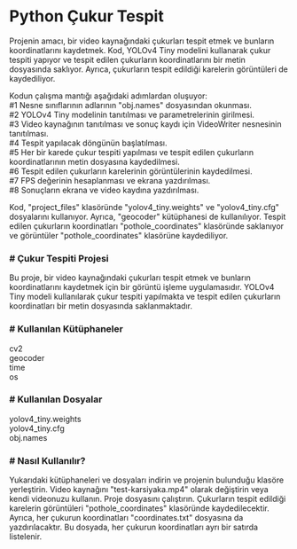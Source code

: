 # Python Çukur Tespit

Projenin amacı, bir video kaynağındaki çukurları tespit etmek ve bunların koordinatlarını kaydetmek. Kod, YOLOv4 Tiny modelini kullanarak çukur tespiti yapıyor ve tespit edilen çukurların koordinatlarını bir metin dosyasında saklıyor. Ayrıca, çukurların tespit edildiği karelerin görüntüleri de kaydediliyor.

Kodun çalışma mantığı aşağıdaki adımlardan oluşuyor:
<br>
#1 Nesne sınıflarının adlarının "obj.names" dosyasından okunması.<br>
#2 YOLOv4 Tiny modelinin tanıtılması ve parametrelerinin girilmesi.<br>
#3 Video kaynağının tanıtılması ve sonuç kaydı için VideoWriter nesnesinin tanıtılması.<br>
#4 Tespit yapılacak döngünün başlatılması.<br>
#5 Her bir karede çukur tespiti yapılması ve tespit edilen çukurların koordinatlarının metin dosyasına kaydedilmesi.<br>
#6 Tespit edilen çukurların karelerinin görüntülerinin kaydedilmesi.<br>
#7 FPS değerinin hesaplanması ve ekrana yazdırılması.<br>
#8 Sonuçların ekrana ve video kaydına yazdırılması.<br>

Kod, "project_files" klasöründe "yolov4_tiny.weights" ve "yolov4_tiny.cfg" dosyalarını kullanıyor. Ayrıca, "geocoder" kütüphanesi de kullanılıyor. Tespit edilen çukurların koordinatları "pothole_coordinates" klasöründe saklanıyor ve görüntüler "pothole_coordinates" klasörüne kaydediliyor.


<h3># Çukur Tespiti Projesi</h3>
Bu proje, bir video kaynağındaki çukurları tespit etmek ve bunların koordinatlarını kaydetmek için bir görüntü işleme uygulamasıdır. YOLOv4 Tiny modeli kullanılarak çukur tespiti yapılmakta ve tespit edilen çukurların koordinatları bir metin dosyasında saklanmaktadır.

<h3># Kullanılan Kütüphaneler</h3>
cv2<br>
geocoder<br>
time<br>
os<br>

<h3># Kullanılan Dosyalar</h3>
yolov4_tiny.weights<br>
yolov4_tiny.cfg<br>
obj.names<br>
 
<h3># Nasıl Kullanılır?</h3>
Yukarıdaki kütüphaneleri ve dosyaları indirin ve projenin bulunduğu klasöre yerleştirin.
Video kaynağını "test-karsiyaka.mp4" olarak değiştirin veya kendi videonuzu kullanın.
Proje dosyasını çalıştırın.
Çukurların tespit edildiği karelerin görüntüleri "pothole_coordinates" klasöründe kaydedilecektir. Ayrıca, her çukurun koordinatları "coordinates.txt" dosyasına da yazdırılacaktır. Bu dosyada, her çukurun koordinatları ayrı bir satırda listelenir.

